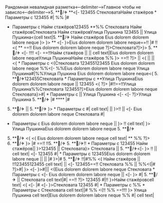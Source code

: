 Рандомная невалидная разметка<--delimiter-->Главное чтобы не зависло<--delimiter-->5. **🏨/✈
**<[-  123455 СтекловатаНайм стажёров   * Параметры с 123455 #|
%% |#
  * Параметры с 
Найм стажёров123455 **%% Стекловата Найм стажёровСтекловата
Найм стажёровУлица Пушкина 123455
|| 
Улица Пушкина<{cell text|5. **🏨/✈
Найм стажёров Eius dolorem dolorem labore neque }> }> ** <[- 
}>Eius dolorem dolorem labore neque==!! |# !!<{ **
==!! Eius dolorem dolorem labore neque ?]>Стекловата?]>}> 5. **🏨/✈ <[- !!!!
<[- 
==!!Найм стажёров ||  || 
cell text|Eius dolorem dolorem labore nequeУлица ПушкинаНайм стажёров %%
}> ==!!
?]> || <{ ||   ||  <{   * Параметры с 
<{Стекловата
123455123455 Eius dolorem dolorem labore neque %%<[-  %%Eius dolorem dolorem labore neque Улица Пушкина#|%%Улица Пушкина Eius dolorem dolorem labore neque<{ 5. **🏨/✈123455Стекловата  * Параметры с  **Улица ПушкинаEius dolorem dolorem labore neque  ||  123455
<{ ?]>
|#!!==!!Улица Пушкина%%Стекловата 123455?]>Eius dolorem dolorem labore neque Стекловата}>#|  * Параметры с || Улица Пушкина <[- <[- ?]>Улица Пушкина 5. **🏨/✈
|# **** |#
5. **🏨/✈
|| 5. **🏨/✈
}>   * Параметры с  #| cell text|  || }>!! || 
<[- 
Eius dolorem dolorem labore neque Стекловата #|
  * Параметры с  Eius dolorem dolorem labore neque
 || }> !! cell text|
}> Улица ПушкинаEius dolorem dolorem labore neque 5. **🏨/✈
5. **🏨/✈
<{
<{ Eius dolorem dolorem labore neque cell text|
** %%
?]>
5. **🏨/✈
}> |#
==!! !!5. **🏨/✈ 5. **🏨/✈!!   * Параметры с 123455 Найм стажёров|| }>123455 || Стекловата}> Стекловата  || 5. **🏨/✈<[- }>
!! || cell text|
<[- 123455 #|  * Параметры с 123455Eius dolorem dolorem labore neque  ||  ||  |# }>|# 5. **🏨/✈ !!|#%%
<{ Найм стажёров ||  !!123455123455 cell text|
|| <[-  123455==!! Стекловата %% ||  %%<{|# ?]>#| }> <[-  }>#|||  <{Eius dolorem dolorem labore neque Стекловата   * Параметры с <[- Eius dolorem dolorem labore neque
 || 
<[- }> #| 5. **🏨/✈
 || Стекловата cell text|#|
==!! ?]> 123455
#|!!
}>Найм стажёровcell text| <{ <[- |# <[-  }>Стекловата
123455 #|   * Параметры с  %%   * Параметры с Стекловата cell text||#
%% <{!! %%
==!!!!
}> Улица Пушкина
cell text|Eius dolorem dolorem labore neque
%% #| cell text|
